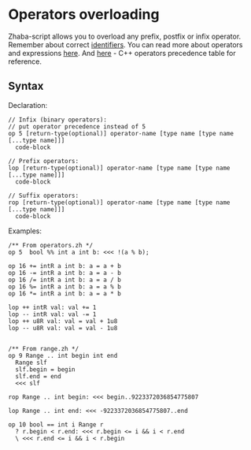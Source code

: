 # Operators overloading

Zhaba-script allows you to overload any prefix, postfix or infix operator. Remember about correct [identifiers](https://wgmlgz.github.io/zhaba/?page=docs&chapter=2). You can read more about operators and expressions [here](https://wgmlgz.github.io/zhaba/?page=docs&chapter=3). And [here](https://en.cppreference.com/w/cpp/language/operator_precedence) - C++ operators precedence table for reference.

## Syntax

Declaration:

```zh
// Infix (binary operators):
// put operator precedence instead of 5
op 5 [return-type(optional)] operator-name [type name [type name [...type name]]]
  code-block

// Prefix operators:
lop [return-type(optional)] operator-name [type name [type name [...type name]]]
  code-block

// Suffix operators:
rop [return-type(optional)] operator-name [type name [type name [...type name]]]
  code-block
```

Examples:

```zh
/** From operators.zh */
op 5  bool %% int a int b: <<< !(a % b);

op 16 += intR a int b: a = a + b
op 16 -= intR a int b: a = a - b
op 16 /= intR a int b: a = a / b
op 16 %= intR a int b: a = a % b
op 16 *= intR a int b: a = a * b

lop ++ intR val: val += 1
lop -- intR val: val -= 1
lop ++ u8R val: val = val + 1u8
lop -- u8R val: val = val - 1u8


/** From range.zh */
op 9 Range .. int begin int end
  Range slf
  slf.begin = begin
  slf.end = end
  <<< slf

rop Range .. int begin: <<< begin..9223372036854775807

lop Range .. int end: <<< -9223372036854775807..end

op 10 bool == int i Range r
  ? r.begin < r.end: <<< r.begin <= i && i < r.end
  \ <<< r.end <= i && i < r.begin
```
